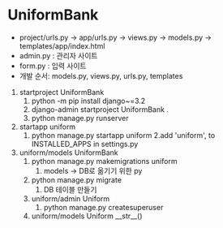# UniformBank
- project/urls.py -> app/urls.py -> views.py -> models.py -> templates/app/index.html
- admin.py : 관리자 사이트
- form.py : 입력 사이트
- 개발 순서: models.py, views.py, urls.py, templates
1. startproject UniformBank
    1. python -m pip install django~=3.2
    2. django-admin startproject UniformBank .
    3. python manage.py runserver
2. startapp uniform
   1. python manage.py startapp uniform
   2.add 'uniform', to INSTALLED_APPS in settings.py
3. uniform/models UniformBank
   1. python manage.py makemigrations uniform
      1. models -> DB로 옮기기 위한 py
   2. python manage.py migrate
      1. DB 테이블 만들기
   3. uniform/admin Uniform
      1. python manage.py createsuperuser
   2. uniform/models Uniform \_\_str\_\_()